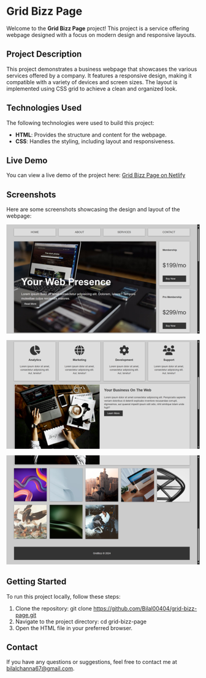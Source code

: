 # Grid Bizz Page

Welcome to the **Grid Bizz Page** project! This project is a service offering webpage designed with a focus on modern design and responsive layouts.


## Project Description

This project demonstrates a business webpage that showcases the various services offered by a company. It features a responsive design, making it compatible with a variety of devices and screen sizes. The layout is implemented using CSS grid to achieve a clean and organized look.


## Technologies Used

The following technologies were used to build this project:
- **HTML**: Provides the structure and content for the webpage.
- **CSS**: Handles the styling, including layout and responsiveness.


## Live Demo

You can view a live demo of the project here:
[Grid Bizz Page on Netlify](https://grid-bizz-page.netlify.app/)


## Screenshots

Here are some screenshots showcasing the design and layout of the webpage:

![Screenshot 1](./project_screenshots/1.png)

![Screenshot 2](./project_screenshots/2.png)

![Screenshot 3](./project_screenshots/3.png)


## Getting Started

To run this project locally, follow these steps:
1. Clone the repository: git clone https://github.com/Bilal00404/grid-bizz-page.git
2. Navigate to the project directory: cd grid-bizz-page
3. Open the HTML file in your preferred browser.


## Contact
If you have any questions or suggestions, feel free to contact me at bilalchanna67@gmail.com.

